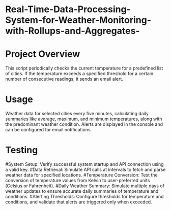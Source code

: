 # Real-Time-Data-Processing-System-for-Weather-Monitoring-with-Rollups-and-Aggregates-

# Project Overview

This script periodically checks the current temperature for a predefined list of cities. If the temperature exceeds a specified threshold for a certain number of consecutive readings, it sends an email alert.

# Usage
Weather data for selected cities every five minutes, calculating daily summaries like average, maximum, and minimum temperatures, along with the predominant weather condition. Alerts are displayed in the console and can be configured for email notifications.

# Testing

#System Setup: Verify successful system startup and API connection using a valid key.
#Data Retrieval: Simulate API calls at intervals to fetch and parse weather data for specified locations.
#Temperature Conversion: Test the conversion of temperature values from Kelvin to user-preferred units (Celsius or Fahrenheit).
#Daily Weather Summary: Simulate multiple days of weather updates to ensure accurate daily summaries of temperature and conditions.
#Alerting Thresholds: Configure thresholds for temperature and conditions, and validate that alerts are triggered only when exceeded.
